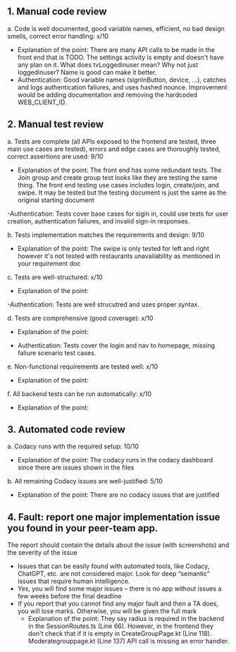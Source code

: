 ## 1. Manual code review
a. Code is well documented, good variable names, efficient, no bad design smells,
correct error handling: x/10
- Explanation of the point: There are many API calls to be made in the front end that is TODO. The settings activity is empty and doesn't have any plan on it. What does tvLoggedinuser mean? Why not just loggedinuser? Name is good can make it better.
- Authentication: Good variable names (signInButton, device, ...), catches and logs authentication faliures, and uses hashed nounce. Improvement would be adding documentation and removing the hardcoded WEB_CLIENT_ID.
## 2. Manual test review
a. Tests are complete (all APIs exposed to the frontend are tested, three main use cases
are tested), errors and edge cases are thoroughly tested, correct assertions are used:
9/10
- Explanation of the point: The front end has some redundant tests. The Join group and create group test looks like they are testing the same thing. The front end testing use cases includes login, create/join, and swipe. It may be tested but the testing document is just the same as the original starting document

-Authentication: Tests cover base cases for sigin in, could use tests for user creation, authentication faliures, and invalid sign-in responses.

b. Tests implementation matches the requirements and design: 9/10
- Explanation of the point: The swipe is only tested for left and right however it's not tested with restaurants unavailability as mentioned in your requirement doc

c. Tests are well-structured: x/10
- Explanation of the point: 

-Authentication: Tests are well strucutred and uses proper syntax.

d. Tests are comprehensive (good coverage): x/10
- Explanation of the point: 

- Authentication: Tests cover the login and nav to homepage, missing faliure scenario test cases. 

e. Non-functional requirements are tested well: x/10
- Explanation of the point: 

f. All backend tests can be run automatically: x/10
- Explanation of the point: 
## 3. Automated code review
a. Codacy runs with the required setup: 10/10
- Explanation of the point: The codacy runs in the codacy dashboard since there are issues shown in the files

b. All remaining Codacy issues are well-justified: 5/10
- Explanation of the point: There are no codacy issues that are justified
## 4. Fault: report one major implementation issue you found in your peer-team app. 
The report should contain the details about the issue (with screenshots) and the severity of the issue
- Issues that can be easily found with automated tools, like Codacy, ChatGPT, etc.
are not considered major. Look for deep “semantic” issues that require human
intelligence.
- Yes, you will find some major issues – there is no app without issues a few weeks
before the final deadline
- If you report that you cannot find any major fault and then a TA does, you will lose
marks. Otherwise, you will be given the full mark
    - Explanation of the point: They say radius is required in the backend in the SessionRoutes.ts (Line 66). However, in the frontend they don't check that if it is empty in CreateGroupPage.kt (Line 118).
    Moderategrouppage.kt (Line 137) API call is missing an error handler.